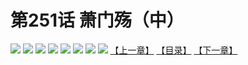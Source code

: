 # 第251话 萧门殇（中）
![](https://mhpic.xiaomingtaiji.net/comic/D/斗破苍穹拆分版/251话/1.jpg-zymk.middle.webp)
![](https://mhpic.xiaomingtaiji.net/comic/D/斗破苍穹拆分版/251话/2.jpg-zymk.middle.webp)
![](https://mhpic.xiaomingtaiji.net/comic/D/斗破苍穹拆分版/251话/3.jpg-zymk.middle.webp)
![](https://mhpic.xiaomingtaiji.net/comic/D/斗破苍穹拆分版/251话/4.jpg-zymk.middle.webp)
![](https://mhpic.xiaomingtaiji.net/comic/D/斗破苍穹拆分版/251话/5.jpg-zymk.middle.webp)
![](https://mhpic.xiaomingtaiji.net/comic/D/斗破苍穹拆分版/251话/6.jpg-zymk.middle.webp)
![](https://mhpic.xiaomingtaiji.net/comic/D/斗破苍穹拆分版/251话/7.jpg-zymk.middle.webp)
![](https://mhpic.xiaomingtaiji.net/comic/D/斗破苍穹拆分版/251话/8.jpg-zymk.middle.webp)
[【上一章】](./250.md)
[【目录】](./READMD.md)
[【下一章】](./252.md)
